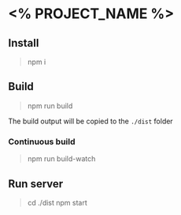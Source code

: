 # <% PROJECT_NAME %>

## Install

> npm i

## Build

> npm run build

The build output will be copied to the `./dist` folder

### Continuous build

> npm run build-watch

## Run server

> cd ./dist
> npm start